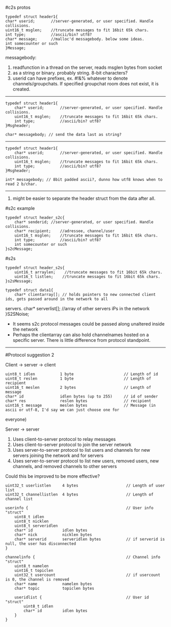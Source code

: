 
#c2s protos

    typedef struct header1{
	char* userid;       //server-generated, or user specified. Handle collisions.
	uint16_t msglen;    //truncate messages to fit 16bit 65k chars.
	int type;           //ascii/bin? utf8?
	char* message;      //malloc'd messagebody. below some ideas.
	int somecounter or such
    }Message;

messagebody:
1. readfunction in a thread on the server, reads msglen bytes from socket
2. as a string or binary. probably string. 8-bit characters?
3. userid can have prefixes, ex. #!&% whatever to denote channels/groupchats. If specified groupchat room does not exist, it 
is created.



-----------------

    typedef struct header1{
        char* userid;       //server-generated, or user specified. Handle collisions.
        uint16_t msglen;    //truncate messages to fit 16bit 65k chars.
        int type;           //ascii/bin? utf8?
    }Msgheader;
    
    char* messagebody; // send the data last as string?


---------------------------------------------------

    typedef struct header1{
        char* userid;       //server-generated, or user specified. Handle collisions.
        uint16_t msglen;    //truncate messages to fit 16bit 65k chars.
        int type;           //ascii/bin? utf8?
    }Msgheader;
    
    int* messagebody; // 8bit padded ascii?, dunno how utf8 knows when to read 2 b/char.


-------------------------------

1. might be easier to separate the header struct from the data after all.

#s2c example

    typedef struct header_s2c{
	    char* senderid;	//server-generated, or user specified. Handle collisions.
	    char* recipient;	//adressee, channel/user
	    uint16_t msglen;    //truncate messages to fit 16bit 65k chars.
	    int type;           //ascii/bin? utf8?
	    int somecounter or such
    }s2cMessage;


#s2s

    typedef struct header_s2s{
        uint16_t arraylen;    //truncate messages to fit 16bit 65k chars.
        uint16_t listlen;    //truncate messages to fit 16bit 65k chars.
    }s2sMessage;
            
    typedef struct data1{
	    char* clientarray[]; // holds pointers to new connected client ids, gets passed around in the network to all 
servers.
	    char* serverlist[];        //array of other servers iPs in the network
    }S2SNoise;


- It seems s2c protocol messages could be passed along unaltered inside the network
- Perhaps the clientarray can also hold channelnames hosted on a specific server. There is little difference from protocol 
standpoint.


----------------

#Protocol suggestion 2

Client -> server -> client

    uint8_t idlen           1 byte                      // Length of id
    uint8_t reslen          1 byte                      // Length of recipient
    uint16_t meslen         2 bytes                     // Length of message
    char* id                idlen bytes (up to 255)     // id of sender
    char* res               reslen bytes                // recipient
    uint16_t message        meslen bytes                // Message (in ascii or utf-8, I'd say we can just choose one for 
everyone) 

Server -> server

1. Uses client-to-server protocol to relay messages
2. Uses client-to-server protocol to join the server network
3. Uses server-to-server protocol to list users and channels for new servers joining the network and for servers 
4. Uses server-to-server protocol to list new users, removed users, new channels, and removed channels to other servers

Could this be improved to be more effective?

    uint32_t userlistlen     4 bytes                     // Length of user list
    uint32_t channellistlen  4 bytes                     // Length of channel list
    
    userinfo {                                           // User info "struct"
        uint8_t idlen
        uint8_t nicklen
        uint8_t serveridlen
        char* id             idlen bytes
        char* nick           nicklen bytes
        char* serverid       serveridlen bytes           // if serverid is null, the user has disconnected
    }
    
    channelinfo {                                        // Channel info "struct"
        uint8_t namelen
        uint16_t topiclen
        uint32_t usercount                               // if usercount is 0, the channel is removed
        char* name           namelen bytes
        char* topic          topiclen bytes
        
        useridlist {                                     // User id "struct"
            uint8_t idlen
            char* id         idlen bytes
        }
    }